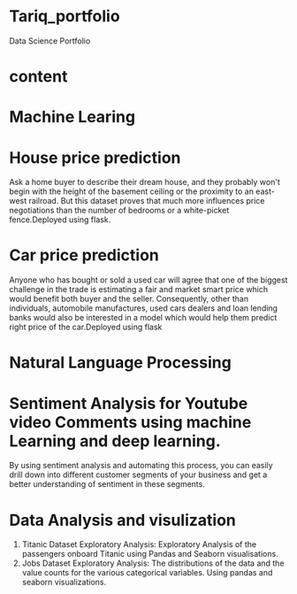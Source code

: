 # Tariq_portfolio
Data Science Portfolio

#  content
#  Machine Learing

#   House price prediction 
Ask a home buyer to describe their dream house, and they probably won't begin with the height of the basement ceiling or the proximity to an east-west railroad. But this dataset proves that much more influences price negotiations than the number of bedrooms or a white-picket fence.Deployed using flask.

#   Car price prediction
 Anyone who has bought or sold a used car will agree that one of the biggest challenge in the trade is estimating a fair and market smart price which would benefit both buyer and the seller. Consequently, other than individuals, automobile manufactures, used cars dealers and loan lending banks would also be interested in a model which would help them predict right price of the car.Deployed using flask


#  Natural Language Processing

#   Sentiment Analysis for Youtube video Comments using machine Learning and deep learning.
By using sentiment analysis and automating this process, you can easily drill down into different customer segments of your business and get a better understanding of sentiment in these segments.


#  Data Analysis and visulization

 1. Titanic Dataset Exploratory Analysis: Exploratory Analysis of the passengers onboard Titanic using Pandas and Seaborn visualisations.
 2. Jobs Dataset Exploratory Analysis: The distributions of the data and the value counts for the various categorical variables. Using pandas and seaborn visualizations.
